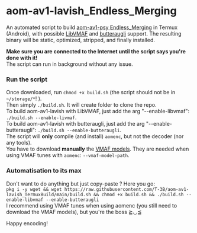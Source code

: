 # aom-av1-lavish_Endless_Merging

An automated script to build [aom-av1-psy Endless_Merging](https://github.com/Clybius/aom-av1-lavish/tree/Endless_Merging) in Termux (Android), with possible [LibVMAF](https://github.com/Netflix/vmaf/tree/master/libvmaf) and [butteraugli](https://github.com/libjxl/libjxl) support.
The resulting binary will be static, optimized, stripped, and finally installed.

**Make sure you are connected to the Internet until the script says you're done with it!**\
The script can run in background without any issue.

### Run the script
Once downloaded, run `chmod +x build.sh` (the script should not be in `~/storage/*`! ).\
Then simply `./build.sh`. It will create folder to clone the repo.\
To build aom-av1-lavish with LibVMAF, just add the arg "--enable-libvmaf": `./build.sh --enable-livmaf`.\
To build aom-av1-lavish with butteraugli, just add the arg "--enable-butteraugli": `./build.sh --enable-butteraugli`.\
The script will **only** compile (and install) `aomenc`, but not the decoder (nor any tools).\
You have to download **manually** the [VMAF models](https://github.com/Netflix/vmaf/tree/master/model). They are needed when using VMAF tunes with `aomenc`: `--vmaf-model-path`.


### Automatisation to its max
Don't want to do anything but just copy-paste ? Here you go:\
`pkg i -y wget && wget https://raw.githubusercontent.com/T-3B/aom-av1-lavish_TermuxBuild/main/build.sh && chmod +x build.sh && ./build.sh --enable-libvmaf --enable-butteraugli`\
I recommend using VMAF tunes when using aomenc (you still need to download the VMAF models), but you're the boss ≧◡≦



Happy encoding!

